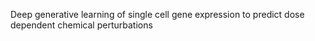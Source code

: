 Deep generative learning of single cell gene expression to predict dose dependent chemical perturbations
